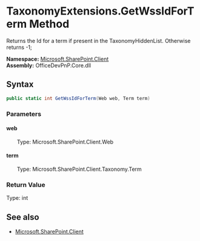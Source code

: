 # TaxonomyExtensions.GetWssIdForTerm Method  
Returns the Id for a term if present in the TaxonomyHiddenList. Otherwise returns -1;  

**Namespace:** [Microsoft.SharePoint.Client](Microsoft.SharePoint.Client.md)  
**Assembly:** OfficeDevPnP.Core.dll  
## Syntax
```C#
public static int GetWssIdForTerm(Web web, Term term)
```
### Parameters
#### web  
&emsp;&emsp;Type: Microsoft.SharePoint.Client.Web  

#### term  
&emsp;&emsp;Type: Microsoft.SharePoint.Client.Taxonomy.Term  

### Return Value
Type: int  


## See also
- [Microsoft.SharePoint.Client](Microsoft.SharePoint.Client.md)
